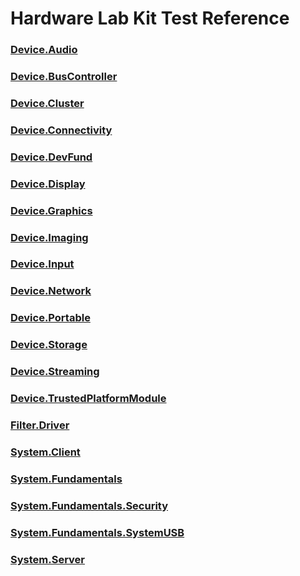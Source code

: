 # Hardware Lab Kit Test Reference
### [Device.Audio](device-audio.md)
### [Device.BusController](device-buscontroller.md)
### [Device.Cluster](device-cluster.md)
### [Device.Connectivity](device-connectivity.md)
### [Device.DevFund](device-devfund.md)
### [Device.Display](device-display.md)
### [Device.Graphics](device-graphics.md)
### [Device.Imaging](device-imaging.md)
### [Device.Input](device-input.md)
### [Device.Network](device-network.md)
### [Device.Portable](device-portable.md)
### [Device.Storage](device-storage.md)
### [Device.Streaming](device-streaming.md)
### [Device.TrustedPlatformModule](device-trustedplatformmodule.md)
### [Filter.Driver](filter-driver.md)
### [System.Client](system-client.md)
### [System.Fundamentals](system-fundamentals.md)
### [System.Fundamentals.Security](system-fundamentals-security.md)
### [System.Fundamentals.SystemUSB](system-fundamentals-systemusb.md)
### [System.Server](system-server.md)
